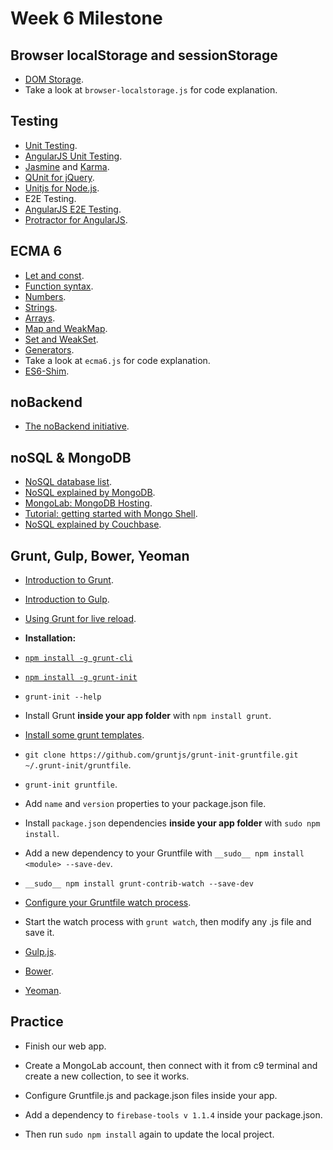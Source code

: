 Week 6 Milestone
===================

## Browser localStorage and sessionStorage

* [DOM Storage](http://diveintohtml5.info/storage.html).
* Take a look at `browser-localstorage.js` for code explanation.

## Testing

* [Unit Testing](http://www.smashingmagazine.com/2012/06/27/introduction-to-javascript-unit-testing/).
 * [AngularJS Unit Testing](https://docs.angularjs.org/guide/unit-testing).
 * [Jasmine](http://jasmine.github.io/) and [Karma](http://karma-runner.github.io/0.12/index.html).
 * [QUnit for  jQuery](http://qunitjs.com/).
 * [Unitjs for Node.js](http://unitjs.com/).
* E2E Testing.
 * [AngularJS E2E Testing](https://docs.angularjs.org/guide/e2e-testing).
 * [Protractor for AngularJS](http://angular.github.io/protractor/#/).

## ECMA 6

* [Let and const](http://www.sitepoint.com/preparing-ecmascript-6-let-const/).
* [Function syntax](http://www.sitepoint.com/preparing-ecmascript-6-new-function-syntax/).
* [Numbers](http://www.sitepoint.com/preparing-ecmascript-6-new-number-methods/).
* [Strings](http://www.sitepoint.com/preparing-ecmascript-6-new-string-methods/).
* [Arrays](http://www.sitepoint.com/preparing-ecmascript-6-new-array-methods/).
* [Map and WeakMap](http://www.sitepoint.com/preparing-ecmascript-6-map-weakmap/).
* [Set and WeakSet](http://www.sitepoint.com/preparing-ecmascript-6-set-weakset/).
* [Generators](https://carldanley.com/ecmascript-6-generators/).
* Take a look at `ecma6.js` for code explanation.
* [ES6-Shim](https://github.com/paulmillr/es6-shim/).

## noBackend

* [The noBackend initiative](http://nobackend.org/).

## noSQL & MongoDB

* [NoSQL database list](http://nosql-database.org/).
* [NoSQL explained by MongoDB](http://www.mongodb.com/nosql-explained).
* [MongoLab: MongoDB Hosting](https://mongolab.com/).
* [Tutorial: getting started with Mongo Shell](http://docs.mongodb.org/manual/tutorial/getting-started-with-the-mongo-shell/).
* [NoSQL explained by Couchbase](http://www.couchbase.com/nosql-resources/what-is-no-sql).

## Grunt, Gulp, Bower, Yeoman

* [Introduction to Grunt](http://www.blog.teraswap.com/grunt-introducion/).
* [Introduction to Gulp](http://www.blog.teraswap.com/gulp-introduccion/).
* [Using Grunt for live reload](http://thecrumb.com/2014/03/15/using-grunt-for-live-reload/).
* __Installation:__
 * [`npm install -g grunt-cli`](http://gruntjs.com/getting-started)
 * [`npm install -g grunt-init`](http://gruntjs.com/project-scaffolding)
 * `grunt-init --help`
* Install Grunt __inside your app folder__ with `npm install grunt`.
* [Install some grunt templates](https://github.com/gruntjs/).
 * `git clone https://github.com/gruntjs/grunt-init-gruntfile.git ~/.grunt-init/gruntfile`.
 * `grunt-init gruntfile`.
* Add `name` and `version` properties to your package.json file.
* Install `package.json` dependencies __inside your app folder__ with `sudo npm install`.
* Add a new dependency to your Gruntfile with `__sudo__ npm install <module> --save-dev`.
 * `__sudo__ npm install grunt-contrib-watch --save-dev`
* [Configure your Gruntfile watch process](https://github.com/gruntjs/grunt-contrib-watch).
* Start the watch process with `grunt watch`, then modify any .js file and save it.

* [Gulp.js](http://gulpjs.com/).
* [Bower](http://bower.io/).
* [Yeoman](http://yeoman.io/learning/index.html).

## Practice

* Finish our web app.
* Create a MongoLab account, then connect with it from c9 terminal and create a new collection, to see it works.

* Configure Gruntfile.js and package.json files inside your app.
* Add a dependency to `firebase-tools v 1.1.4` inside your package.json.
* Then run `sudo npm install` again to update the local project.